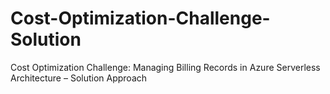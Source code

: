 # Cost-Optimization-Challenge-Solution
Cost Optimization Challenge: Managing Billing Records in Azure Serverless Architecture – Solution Approach
